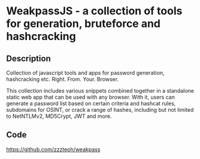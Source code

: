 # WeakpassJS - a collection of tools for generation, bruteforce and hashcracking

## Description
Collection of javascript tools and apps for password generation, hashcracking etc. Right. From. Your. Browser.

This collection includes various snippets combined together in a standalone static web app that can be used with any browser. With it, users can generate a password list based on certain criteria and hashcat rules, subdomains for OSINT, or crack a range of hashes, including but not limited to NetNTLMv2, MD5Crypt, JWT and more.

## Code
https://github.com/zzzteph/weakpass
